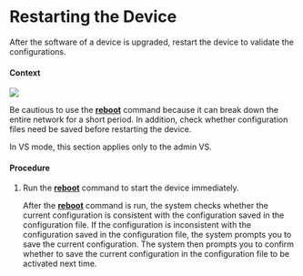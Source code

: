 Restarting the Device
=====================

After the software of a device is upgraded, restart the device to validate the configurations.

#### Context

![](../../../../public_sys-resources/notice_3.0-en-us.png) 

Be cautious to use the [**reboot**](cmdqueryname=reboot) command because it can break down the entire network for a short period. In addition, check whether configuration files need be saved before restarting the device.

In VS mode, this section applies only to the admin VS.


#### Procedure

1. Run the [**reboot**](cmdqueryname=reboot) command to start the device immediately.
   
   
   
   After the [**reboot**](cmdqueryname=reboot) command is run, the system checks whether the current configuration is consistent with the configuration saved in the configuration file. If the configuration is inconsistent with the configuration saved in the configuration file, the system prompts you to save the current configuration. The system then prompts you to confirm whether to save the current configuration in the configuration file to be activated next time.